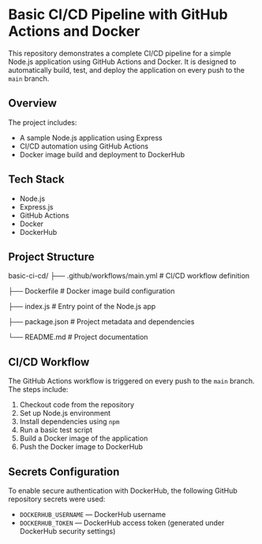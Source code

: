 # Basic CI/CD Pipeline with GitHub Actions and Docker

This repository demonstrates a complete CI/CD pipeline for a simple Node.js application using GitHub Actions and Docker. It is designed to automatically build, test, and deploy the application on every push to the `main` branch.

## Overview

The project includes:

- A sample Node.js application using Express
- CI/CD automation using GitHub Actions
- Docker image build and deployment to DockerHub

## Tech Stack

- Node.js
- Express.js
- GitHub Actions
- Docker
- DockerHub

## Project Structure

basic-ci-cd/
├── .github/workflows/main.yml # CI/CD workflow definition

├── Dockerfile # Docker image build configuration

├── index.js # Entry point of the Node.js app

├── package.json # Project metadata and dependencies

└── README.md # Project documentation


## CI/CD Workflow

The GitHub Actions workflow is triggered on every push to the `main` branch. The steps include:

1. Checkout code from the repository
2. Set up Node.js environment
3. Install dependencies using `npm`
4. Run a basic test script
5. Build a Docker image of the application
6. Push the Docker image to DockerHub

## Secrets Configuration

To enable secure authentication with DockerHub, the following GitHub repository secrets were used:

- `DOCKERHUB_USERNAME` — DockerHub username
- `DOCKERHUB_TOKEN` — DockerHub access token (generated under DockerHub security settings)

